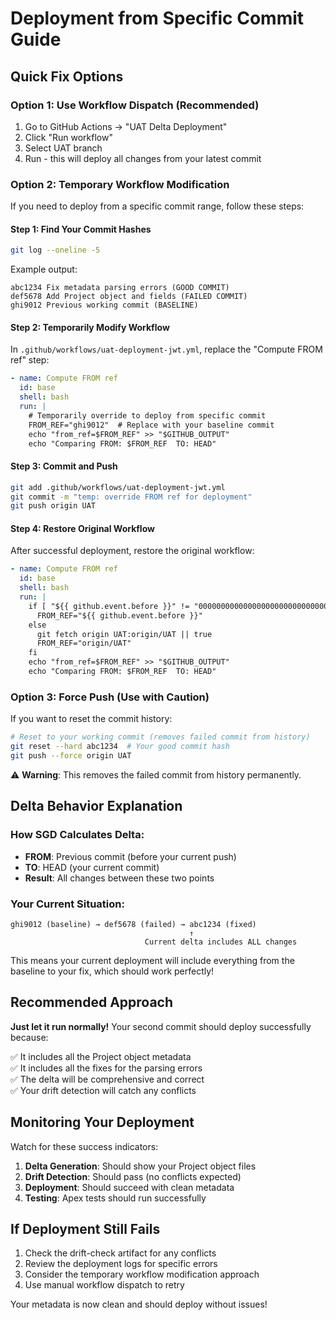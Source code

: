 # Deployment from Specific Commit Guide

## Quick Fix Options

### Option 1: Use Workflow Dispatch (Recommended)

1. Go to GitHub Actions → "UAT Delta Deployment"
2. Click "Run workflow"
3. Select UAT branch
4. Run - this will deploy all changes from your latest commit

### Option 2: Temporary Workflow Modification

If you need to deploy from a specific commit range, follow these steps:

#### Step 1: Find Your Commit Hashes

```bash
git log --oneline -5
```

Example output:

```
abc1234 Fix metadata parsing errors (GOOD COMMIT)
def5678 Add Project object and fields (FAILED COMMIT)
ghi9012 Previous working commit (BASELINE)
```

#### Step 2: Temporarily Modify Workflow

In `.github/workflows/uat-deployment-jwt.yml`, replace the "Compute FROM ref" step:

```yaml
- name: Compute FROM ref
  id: base
  shell: bash
  run: |
    # Temporarily override to deploy from specific commit
    FROM_REF="ghi9012"  # Replace with your baseline commit
    echo "from_ref=$FROM_REF" >> "$GITHUB_OUTPUT"
    echo "Comparing FROM: $FROM_REF  TO: HEAD"
```

#### Step 3: Commit and Push

```bash
git add .github/workflows/uat-deployment-jwt.yml
git commit -m "temp: override FROM ref for deployment"
git push origin UAT
```

#### Step 4: Restore Original Workflow

After successful deployment, restore the original workflow:

```yaml
- name: Compute FROM ref
  id: base
  shell: bash
  run: |
    if [ "${{ github.event.before }}" != "0000000000000000000000000000000000000000" ]; then
      FROM_REF="${{ github.event.before }}"
    else
      git fetch origin UAT:origin/UAT || true
      FROM_REF="origin/UAT"
    fi
    echo "from_ref=$FROM_REF" >> "$GITHUB_OUTPUT"
    echo "Comparing FROM: $FROM_REF  TO: HEAD"
```

### Option 3: Force Push (Use with Caution)

If you want to reset the commit history:

```bash
# Reset to your working commit (removes failed commit from history)
git reset --hard abc1234  # Your good commit hash
git push --force origin UAT
```

⚠️ **Warning**: This removes the failed commit from history permanently.

## Delta Behavior Explanation

### How SGD Calculates Delta:

- **FROM**: Previous commit (before your current push)
- **TO**: HEAD (your current commit)
- **Result**: All changes between these two points

### Your Current Situation:

```
ghi9012 (baseline) → def5678 (failed) → abc1234 (fixed)
                                        ↑
                              Current delta includes ALL changes
```

This means your current deployment will include everything from the baseline to your fix, which should work perfectly!

## Recommended Approach

**Just let it run normally!** Your second commit should deploy successfully because:

✅ It includes all the Project object metadata  
✅ It includes all the fixes for the parsing errors  
✅ The delta will be comprehensive and correct  
✅ Your drift detection will catch any conflicts

## Monitoring Your Deployment

Watch for these success indicators:

1. **Delta Generation**: Should show your Project object files
2. **Drift Detection**: Should pass (no conflicts expected)
3. **Deployment**: Should succeed with clean metadata
4. **Testing**: Apex tests should run successfully

## If Deployment Still Fails

1. Check the drift-check artifact for any conflicts
2. Review the deployment logs for specific errors
3. Consider the temporary workflow modification approach
4. Use manual workflow dispatch to retry

Your metadata is now clean and should deploy without issues!
